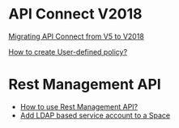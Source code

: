 # API Connect V2018

[Migrating API Connect from V5 to V2018](https://github.com/ibm-apiconnect/apigw/wiki/APIGW-Porting-Notes)

[How to create User-defined policy?](user-defined-policy/readme.md)

# Rest Management API
* [How to use Rest Management API?](rest-mgmt-apic/readme.md)
* [Add LDAP based service account to a Space](rest-mgmt-apic/add-svc-acct-readme.md)